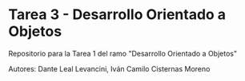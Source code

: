 # Tarea 3 - Desarrollo Orientado a Objetos
Repositorio para la Tarea 1 del ramo "Desarrollo Orientado a Objetos" 

Autores: Dante Leal Levancini, Iván Camilo Cisternas Moreno